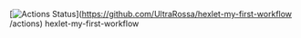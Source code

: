 [![Actions Status](https://github.com/UltraRossa/hexlet-my-first-workflow/workflows/hello-world/badge.svg)](https://github.com/UltraRossa/hexlet-my-first-workflow
/actions)
hexlet-my-first-workflow

